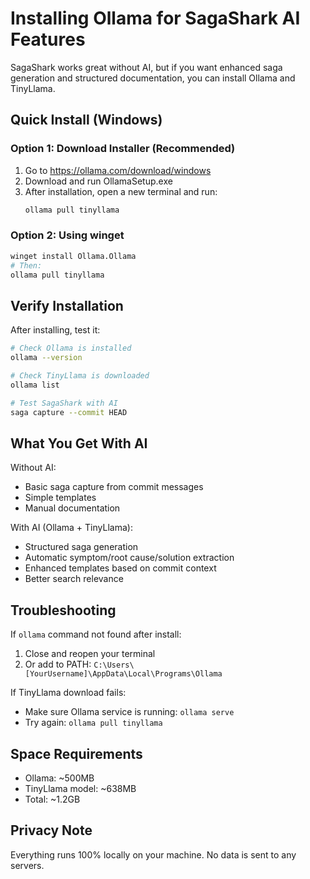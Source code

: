 # Installing Ollama for SagaShark AI Features

SagaShark works great without AI, but if you want enhanced saga generation and structured documentation, you can install Ollama and TinyLlama.

## Quick Install (Windows)

### Option 1: Download Installer (Recommended)
1. Go to https://ollama.com/download/windows
2. Download and run OllamaSetup.exe
3. After installation, open a new terminal and run:
   ```bash
   ollama pull tinyllama
   ```

### Option 2: Using winget
```bash
winget install Ollama.Ollama
# Then:
ollama pull tinyllama
```

## Verify Installation

After installing, test it:

```bash
# Check Ollama is installed
ollama --version

# Check TinyLlama is downloaded
ollama list

# Test SagaShark with AI
saga capture --commit HEAD
```

## What You Get With AI

Without AI:
- Basic saga capture from commit messages
- Simple templates
- Manual documentation

With AI (Ollama + TinyLlama):
- Structured saga generation
- Automatic symptom/root cause/solution extraction
- Enhanced templates based on commit context
- Better search relevance

## Troubleshooting

If `ollama` command not found after install:
1. Close and reopen your terminal
2. Or add to PATH: `C:\Users\[YourUsername]\AppData\Local\Programs\Ollama`

If TinyLlama download fails:
- Make sure Ollama service is running: `ollama serve`
- Try again: `ollama pull tinyllama`

## Space Requirements
- Ollama: ~500MB
- TinyLlama model: ~638MB
- Total: ~1.2GB

## Privacy Note
Everything runs 100% locally on your machine. No data is sent to any servers.
